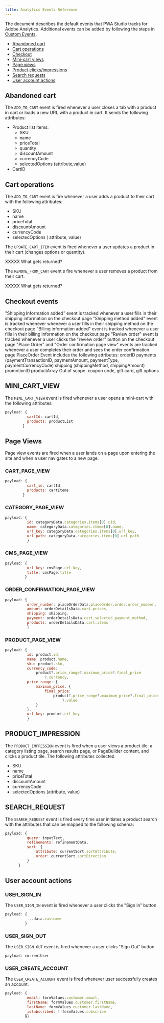 ```yaml
---
title: Analytics Events Reference
---
```


The document describes the default events that PWA Studio tracks for Adobe Analytics.
Additional events can be added by following the steps in [Custom Events](XXXXXXX).

- [Abandoned cart](#abandoned-cart)
- [Cart operations](#cart-operations)
- [Checkout](#checkout-events)
- [Mini-cart views](#minicartview)
- [Page views](#page-views)
- [Product clicks/impressions](#product-clicksimpressions)
- [Search requests](#searchrequest)
- [User account actions](#user-account-actions)

## Abandoned cart

The `ADD_TO_CART` event is fired whenever a user closes a tab with a product in cart or loads a new URL with a product in cart.
It sends the following attributes:

- Product list items:
  - SKU
  - name
  - priceTotal
  - quantity
  - discountAmount
  - currencyCode
  - selectedOptions (attribute,value)
- CartID

## Cart operations

The `ADD_TO_CART` event is fire whenever a user adds a product to their cart with the following attributes:

- SKU
- name
- priceTotal
- discountAmount
- currencyCode
- selectedOptions ( attribute, value)

The `UPDATE_CART_ITEM` event is fired whenever a user updates a product in their cart (changes options or quantity).

XXXXX What gets returned?

The `REMOVE_FROM_CART` event s fire whenever a user removes a product from their cart.

XXXXX What gets returned?

## Checkout events

"Shipping Information added" event is tracked  whenever a user fills in their shipping information on the checkout page
"Shipping method added" event  is tracked  whenever  whenever a user fills in their shipping method on the checkout page
"Billing information added" event is tracked whenever a user fills in their billing information on the checkout page
"Review order"  event is tracked  whenever a user clicks the "review order" button on the checkout page
"Place Order" and "Order confirmation page view" events are tracked  whenever a user completes their order and sees the order confirmation page
PlaceOrder Event includes the following attributes:
orderID
payments (paymentTransactionID, paymentAmount, paymentType, paymentCurrencyCode)
shipping (shippingMethod, shippingAmount)
promotionID
productArray
Out of scope: coupon code, gift card, gift options

## MINI_CART_VIEW

The `MINI_CART_VIEW` event is fired whenever a user opens a mini-cart with the following attributes:

```javascript
payload: {
          cartId: cartId,
          products: productList
        }
```

## Page Views

Page view events are fired when a user lands on a page upon entering the site and when a user navigates to a new page.

### CART_PAGE_VIEW

```javascript
payload: {
          cart_id: cartId,
          products: cartItems
        }
```

### CATEGORY_PAGE_VIEW

```javascript
payload: {
          id: categoryData.categories.items[0].uid,
          name: categoryData.categories.items[0].name,
          url_key: categoryData.categories.items[0].url_key,
          url_path: categoryData.categories.items[0].url_path
          }
```

### CMS_PAGE_VIEW

```javascript
payload: {
          url_key: cmsPage.url_key,
          title: cmsPage.title
         }
```

### ORDER_CONFIRMATION_PAGE_VIEW

```javascript
payload: {
          order_number: placeOrderData.placeOrder.order.order_number,
          amount: orderDetailsData.cart.prices,
          shipping: shipping,
          payment: orderDetailsData.cart.selected_payment_method,
          products: orderDetailsData.cart.items
          }
```

### PRODUCT_PAGE_VIEW

```javascript
payload: {
          id: product.id,
          name: product.name,
          sku: product.sku,
          currency_code:
              product?.price_range?.maximum_price?.final_price
                  ?.currency,
          price_range: {
              maximum_price: {
                  final_price:
                      product?.price_range?.maximum_price?.final_price
                          ?.value
              }
          },
          url_key: product.url_key
          }
```

## PRODUCT_IMPRESSION

The `PRODUCT_IMPRESSION` event is fired when a user views a product tile: a category listing page, search results page, or PageBuilder content, and clicks a product tile.
The following attributes collected:

- SKU
- name
- priceTotal
- discountAmount
- currencyCode
- selectedOptions (attribute, value)

## SEARCH_REQUEST

The `SEARCH_REQUEST` event is fired every time user initiates a product search with the attributes that can be mapped to the following schema:

```javascript
payload: {
          query: inputText,
          refinements: refinementData,
          sort: {
              attribute: currentSort.sortAttribute,
              order: currentSort.sortDirection
          }
      }
```

## User account actions

### USER_SIGN_IN

The `USER_SIGN_IN` event is fired whenever a user clicks the "Sign In" button.

```javascript
payload: {
          ...data.customer
         }
```

### USER_SIGN_OUT

The `USER_SIGN_OUT` event is fired whenever a user clicks "Sign Out" button.

```javascript
payload: currentUser
```

### USER_CREATE_ACCOUNT

The `USER_CREATE_ACCOUNT` event is fired whenever user successfully creates an account.

```javascript
payload: {
          email: formValues.customer.email,
          firstName: formValues.customer.firstName,
          lastName: formValues.customer.lastName,
          isSubscribed: !!formValues.subscribe
         ß}
```
